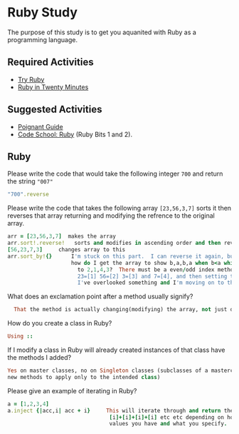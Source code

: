 # Ruby Study

The purpose of this study is to get you aquanited with Ruby as a programming
language.

## Required Activities

-   [Try Ruby](http://tryruby.org/)
-   [Ruby in Twenty Minutes](https://www.ruby-lang.org/en/documentation/quickstart/)

## Suggested Activities

-   [Poignant Guide](http://poignant.guide/)
-   [Code School: Ruby](https://www.codeschool.com/learn/ruby) (Ruby Bits 1 and 2).

## Ruby

Please write the code that would take the following integer `700` and return the
string `"007"`

```ruby
"700".reverse
```

Please write the code that takes the following array `[23,56,3,7]` sorts it
then reverses that array returning and modifying the refrence to the original
array.

```ruby
arr = [23,56,3,7]  makes the array
arr.sort!.reverse!   sorts and modifies in ascending order and then reverses it
[56,23,7,3]     changes array to this
arr.sort_by!{}      I'm stuck on this part.  I can reverse it again, but that's not what we want here.
                    how do I get the array to show b,a,b,a when b<a while reordering the indexes
                      to 2,1,4,3?  There must be a even/odd index method, but that's not exactly what we want either.  What we want is to reaarange the indexes during the first method, keeping
                      23=[1] 56=[2] 3=[3] and 7=[4], and then setting the array to [2],[1],[4],[3] in order to keep those values and then simply arrange again back to original array of [1],[2],[3],[4].  Is there a way to keep original indexes when modifying the array?
                      I've overlooked something and I'm moving on to the next question.


```

What does an exclamation point after a method usually signify?

```ruby
  That the method is actually changing(modifying) the array, not just displaying values.
```
How do you create a class in Ruby?

```ruby
Using ::
```

If I modify a class in Ruby will already created instances of that class have
the methods I added?

```ruby
Yes on master classes, no on Singleton classes (subclasses of a masterclass which allows
new methods to apply only to the intended class)
```

Please give an example of iterating in Ruby?

```ruby
a = [1,2,3,4]
a.inject {|acc,i| acc + i}     This will iterate through and return the value of
                                [i]+[i]+[i]+[i] etc etc depending on how many [i]
                                values you have and what you specify.
```
